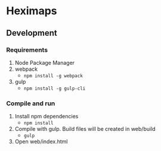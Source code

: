 # Heximaps

## Development

### Requirements
1. Node Package Manager
2. webpack
    * `npm install -g webpack`
3. gulp
    * `npm install -g gulp-cli`

### Compile and run
1. Install npm dependencies
    * `npm install`
2. Compile with gulp. Build files will be created in web/build
    * `gulp`
3. Open web/index.html